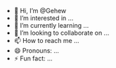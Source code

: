 - 👋 Hi, I’m @Gehew
- 👀 I’m interested in ...
- 🌱 I’m currently learning ...
- 💞️ I’m looking to collaborate on ...
- 📫 How to reach me ...
- 😄 Pronouns: ...
- ⚡ Fun fact: ...

<!---
Gehew/Gehew is a ✨ special ✨ repository because its `README.md` (this file) appears on your GitHub profile.
You can click the Preview link to take a look at your changes.
--->
